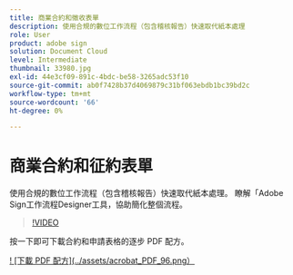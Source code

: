 ```yaml
---
title: 商業合約和徵收表單
description: 使用合規的數位工作流程（包含稽核報告）快速取代紙本處理
role: User
product: adobe sign
solution: Document Cloud
level: Intermediate
thumbnail: 33980.jpg
exl-id: 44e3cf09-891c-4bdc-be58-3265adc53f10
source-git-commit: ab0f7428b37d4069879c31bf063ebdb1bc39bd2c
workflow-type: tm+mt
source-wordcount: '66'
ht-degree: 0%

---
```


# 商業合約和征約表單

使用合規的數位工作流程（包含稽核報告）快速取代紙本處理。 瞭解「Adobe Sign工作流程Designer工具，協助簡化整個流程。

>[!VIDEO](https://video.tv.adobe.com/v/33980?hidetitle=true)

按一下即可下載合約和申請表格的逐步 PDF 配方。

[! [下載 PDF 配方](../assets/acrobat_PDF_96.png）](../assets/adobe-sign_set_up_a_workflow_use_case.pdf)
